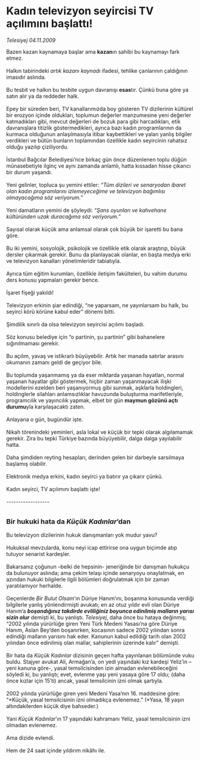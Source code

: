 # Kadın televizyon seyircisi TV açılımını başlattı!

*Telesiyej 04.11.2009*

<div class="taraf_structure_2col_1zq">
<div class="margen_n">



 <p>Bazen kazan kaynamaya başlar ama <b>kazan</b>ın sahibi bu kaynamayı fark etmez. <br/><br/>Halkın tabirindeki <i>artık kazanı kaynadı</i> ifadesi, tehlike çanlarının çaldığının imasıdır aslında. <br/><br/>Bu tesbit ve halkın bu tesbite uygun davranışı <b>esas</b>tır. Çünkü buna göre ya satın alır ya da reddeder halk. <br/><br/>Epey bir süreden beri, TV kanallarımızda boy gösteren TV dizilerinin kültürel bir erozyon içinde oldukları, toplumun değerler manzumesine yeni değerler katmadıkları gibi, mevcut değerleri de bozuk para gibi harcadıkları, etik davranışlara titizlik göstermedikleri, ayrıca bazı kadın programlarının da kurmaca olduğunun anlaşılmasıyla itibar kaybettikleri ve yalan yanlış bilgiler verdikleri ve bütün bunların toplamından özellikle kadın seyircinin rahatsız olduğu yazılıp çiziliyordu. <br/><br/>İstanbul Bağcılar Belediyesi’nce birkaç gün önce düzenlenen toplu düğün münasebetiyle ilginç ve aynı zamanda anlamlı, hatta kıssadan hisse çıkarıcı bir durum yaşandı. <br/><br/>Yeni gelinler, topluca şu yemini ettiler: <i>“Tüm dizileri ve senaryodan ibaret olan kadın programlarını izlemeyeceğime ve televizyon bağımlısı olmayacağıma söz veriyorum.”</i> <br/><br/>Yeni damatların yemini de şöyleydi: <i>“Şans oyunları ve kahvehane kültüründen uzak duracağıma söz veriyorum.”</i> <br/><br/>Sayısal olarak küçük ama anlamsal olarak çok büyük bir işaretti bu bana göre. <br/><br/>Bu iki yemini, sosyolojik, psikolojik ve özellikle etik olarak araştırıp, büyük dersler çıkarmak gerekir. Bunu da planlayacak olanlar, en başta medya erki ve televizyon kanalları yönetimleridir tabiatıyla. <br/><br/>Ayrıca tüm eğitim kurumları, özellikle iletişim fakülteleri, bu vahim durumu ders konusu yapmaları gerekir bence. <br/><br/>İşaret fişeği yakıldı! <br/><br/>Televizyon erkinin şiar edindiği, “ne yaparsam, ne yayınlarsam bu halk, bu seyirci körü körüne kabul eder” dönemi bitti. <br/><br/>Şimdilik sınırlı da olsa televizyon seyircisi açılımı başladı. <br/><br/>Söz konusu belediye için “o partinin, şu partinin” gibi bahanelere sığınılmaması gerekir. <br/><br/>Bu açılım, yavaş ve istikrarlı büyüyebilir. Artık her manada satırlar arasını okumanın zamanı geldi de geçiyor bile. <br/><br/>Bu toplumda yaşanmamış ya da eser miktarda yaşanan hayatları, normal yaşanan hayatlar gibi göstermek, hiçbir zaman yaşanmayacak ilişki modellerini ezelden beri yaşanıyormuş gibi sunmak, aşklarla holdingleri, holdinglerle silahları anlamsızlıklar havuzunda buluşturma marifetleriyle, programcılık ve yayıncılık yapmak, elbet bir gün <b>maymun gözünü açtı durumu</b>yla karşılaşacaktı zaten. <br/><br/>Anlayana o gün, bugündür işte. <br/><br/>Nikah törenindeki yeminleri, asla lokal ve küçük bir tepki olarak algılamamak gerekir. Zira bu tepki Türkiye bazında büyüyebilir, dalga dalga yayılabilir hatta. <br/><br/>Daha şimdiden reyting hesapları, derinden gelen bir darbeyle sarsılmaya başlamış olabilir. <br/><br/>Elektronik medya erkini, kadın seyirci ya batırır ya çıkarır çünkü. <br/><br/>Kadın seyirci, TV açılımını başlattı işte! <br/><br/>------------------ <br/><br/><br/><font size="4"><strong>Bir hukuki hata da <em>Küçük Kadınlar</em>’dan <br/></strong></font><br/>Bu televizyon dizilerinin hukuk danışmanları yok mudur yavu? <br/><br/>Hukuksal mevzularda, konu neyi icap ettirirse ona uygun biçimde atıp tutuyor senarist kardeşler. <br/><br/>Bakarsanız çoğunun –belki de hepsinin- jeneriğinde bir danışman hukukçu da bulunuyor aslında; ama çekim telaşı içinde senaryoyu onaylatmak, en azından hukuki bilgilerle ilgili bölümleri doğrulatmak için bir zaman yaratılamıyor herhalde. <br/><br/>Geçenlerde <i>Bir Bulut Olsam</i>’ın Düriye Hanım’ını, boşanma konusunda verdiği bilgilerle yanlış yönlendirmişti avukatı; en az otuz yıldır evli olan Düriye Hanım’a <b><i>boşandığınız takdirde evliliğiniz boyunca edinilmiş malların yarısı sizin olur</i></b> demişti ki, bu yanlıştı. <i>Telesiyej</i>, daha önce bu hataya değinmiş; “2002 yılında yürürlüğe giren Yeni Türk Medeni Yasası’na göre Düriye Hanım, Aslan Bey’den boşanırken, kocasının sadece 2002 yılından sonra edindiği malların yarısını hak eder. Kanunun kabul edildiği tarih olan 2002 yılından önce edinilmiş olan mallar, sahiplerinin üzerinde kalır” demişti. <br/><br/>Bir hata da <i>Küçük Kadınlar</i> dizisinin geçen hafta yayınlanan bölümünde vuku buldu. Stajyer avukat Ali, Armağan’a, on yedi yaşındaki kız kardeşi Yeliz’in –yeni kanuna göre-, yasal temsilcisinden izin almadan evlenebileceğini söyledi ki, bu yanlıştı; evet, evlenme yaşı yeni yasaya göre 17 oldu; (daha önce kızlar için 15’ti) ancak, yasal temsilcinin izni olmak şartıyla. <br/><br/>2002 yılında yürürlüğe giren yeni Medeni Yasa’nın 16. maddesine göre: “*Küçük, yasal temsilcisinin izni olmadıkça evlenemez.” (*Yasa, 18 yaşın altındakilerden küçük diye bahseder.) <br/><br/>Yani <i>Küçük Kadınlar</i>’ın 17 yaşındaki kahramanı Yeliz, yasal temsilcisinin izni olmadan evlenemez. <br/><br/>Ama dizide evlendi. <br/><br/>Hem de 24 saat içinde yıldırım nikâhı ile.</p>
<br/>
<br/>
<br/>



<br/>


<div id="taraf_not">
</div>

</div>


</div>
